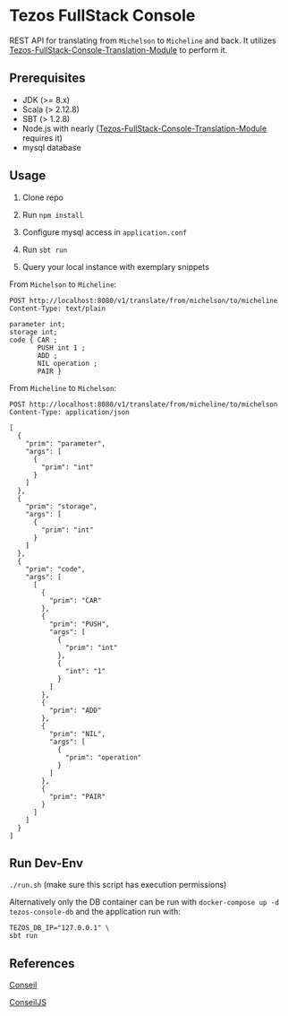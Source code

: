 # Tezos FullStack Console

REST API for translating from `Michelson` to `Micheline` and back.
It utilizes [Tezos-FullStack-Console-Translation-Module](https://github.com/ScalaConsultants/Tezos-FullStack-Console-Translation-Module) to perform it.

## Prerequisites
* JDK (>= 8.x)
* Scala (> 2.12.8)
* SBT (> 1.2.8)
* Node.js with nearly ([Tezos-FullStack-Console-Translation-Module](https://github.com/ScalaConsultants/Tezos-FullStack-Console-Translation-Module) requires it)
* mysql database

## Usage

1. Clone repo

2. Run `npm install`

3. Configure mysql access in `application.conf`

4. Run `sbt run`

5. Query your local instance with exemplary snippets

From `Michelson` to `Micheline`:

```
POST http://localhost:8080/v1/translate/from/michelson/to/micheline
Content-Type: text/plain

parameter int;
storage int;
code { CAR ;
       PUSH int 1 ;
       ADD ;
       NIL operation ;
       PAIR }
```

From `Micheline` to `Michelson`:

```
POST http://localhost:8080/v1/translate/from/micheline/to/michelson
Content-Type: application/json

[
  {
    "prim": "parameter",
    "args": [
      {
        "prim": "int"
      }
    ]
  },
  {
    "prim": "storage",
    "args": [
      {
        "prim": "int"
      }
    ]
  },
  {
    "prim": "code",
    "args": [
      [
        {
          "prim": "CAR"
        },
        {
          "prim": "PUSH",
          "args": [
            {
              "prim": "int"
            },
            {
              "int": "1"
            }
          ]
        },
        {
          "prim": "ADD"
        },
        {
          "prim": "NIL",
          "args": [
            {
              "prim": "operation"
            }
          ]
        },
        {
          "prim": "PAIR"
        }
      ]
    ]
  }
]
```

## Run Dev-Env

```./run.sh```
(make sure this script has execution permissions)

Alternatively only the DB container can be run with `docker-compose up -d tezos-console-db` and the application run with:
```
TEZOS_DB_IP="127.0.0.1" \
sbt run
```

## References

[Conseil](https://github.com/Cryptonomic/Conseil)

[ConseilJS](https://github.com/Cryptonomic/ConseilJS)
